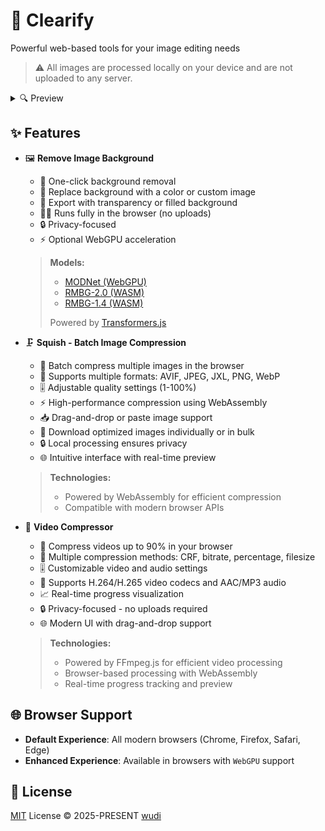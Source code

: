 # 🚀 Clearify

Powerful web-based tools for your image editing needs

> ⚠️ All images are processed locally on your device and are not uploaded to any server.

<details>
  <summary>🔍 Preview</summary>
  <img src="https://cdn.jsdelivr.net/gh/cdLab996/picture-lib/wudi/Clearify/index.png" />
  <img src="https://cdn.jsdelivr.net/gh/cdLab996/picture-lib/wudi/Clearify/bg-pages.png" />
  <img src="https://cdn.jsdelivr.net/gh/cdLab996/picture-lib/wudi/Clearify/squish-pages.png" />
  <img src="https://cdn.jsdelivr.net/gh/cdLab996/picture-lib/wudi/Clearify/compress-pages.png" />
</details>

## ✨ Features

- 🖼️ **Remove Image Background**
  - 🎯 One-click background removal
  - 🎨 Replace background with a color or custom image
  - 💾 Export with transparency or filled background
  - 🏃‍♂️ Runs fully in the browser (no uploads)
  - 🔒 Privacy-focused
  - ⚡ Optional WebGPU acceleration

  > **Models:**
  >
  > - [MODNet (WebGPU)](https://huggingface.co/wuchendi/MODNet)
  > - [RMBG-2.0 (WASM)](https://huggingface.co/briaai/RMBG-2.0)
  > - [RMBG-1.4 (WASM)](https://huggingface.co/briaai/RMBG-1.4)
  >
  > Powered by [Transformers.js](https://www.npmjs.com/package/@huggingface/transformers)

- 🗜️ **Squish - Batch Image Compression**
  - 🚀 Batch compress multiple images in the browser
  - 📏 Supports multiple formats: AVIF, JPEG, JXL, PNG, WebP
  - 🎚️ Adjustable quality settings (1-100%)
  - ⚡ High-performance compression using WebAssembly
  - 📥 Drag-and-drop or paste image support
  - 💾 Download optimized images individually or in bulk
  - 🔒 Local processing ensures privacy
  - 🌐 Intuitive interface with real-time preview

  > **Technologies:**
  >
  > - Powered by WebAssembly for efficient compression
  > - Compatible with modern browser APIs

- 🎥 **Video Compressor**
  - 🚀 Compress videos up to 90% in your browser
  - 🎨 Multiple compression methods: CRF, bitrate, percentage, filesize
  - 🎚️ Customizable video and audio settings
  - 📏 Supports H.264/H.265 video codecs and AAC/MP3 audio
  - 📈 Real-time progress visualization
  - 🔒 Privacy-focused - no uploads required
  - 🌐 Modern UI with drag-and-drop support

  > **Technologies:**
  >
  > - Powered by FFmpeg.js for efficient video processing
  > - Browser-based processing with WebAssembly
  > - Real-time progress tracking and preview

## 🌐 Browser Support

- **Default Experience**: All modern browsers (Chrome, Firefox, Safari, Edge)
- **Enhanced Experience**: Available in browsers with `WebGPU` support

## 📜 License

[MIT](./LICENSE) License &copy; 2025-PRESENT [wudi](https://github.com/WuChenDi)
